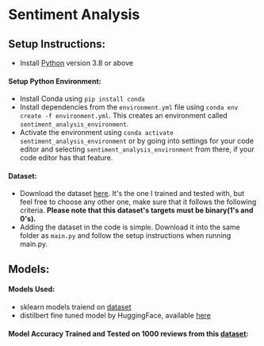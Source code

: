 # Sentiment Analysis


## Setup Instructions:
- Install [Python](https://www.python.org) version 3.8 or above

#### Setup Python Environment:

- Install Conda using `pip install conda`
- Install dependencies from the `environment.yml` file using `conda env create -f environment.yml`. This creates an environment called `sentiment_analysis_environment`.
- Activate the environment using `conda activate sentiment_analysis_environment` or by going into settings for your code editor and selecting `sentiment_analysis_environment` from there, if your code editor has that feature. 


#### Dataset:

- Download the dataset [here](https://www.kaggle.com/datasets/mohidabdulrehman/vs-sentiment-analysis). It's the one I trained and tested with, but feel free to choose any other one, make sure that it follows the following criteria. **Please note that this dataset's targets must be binary(1's and 0's).**  
- Adding the dataset in the code is simple. Download it into the same folder as `main.py` and follow the setup instructions when running main.py.


## Models:

#### Models Used:
- sklearn models traiend on [dataset](https://www.kaggle.com/datasets/mohidabdulrehman/vs-sentiment-analysis)
- distilbert fine tuned model by HuggingFace, available [here](https://huggingface.co/distilbert/distilbert-base-uncased-finetuned-sst-2-english)

#### Model Accuracy Trained and Tested on 1000 reviews from this [dataset](https://www.kaggle.com/datasets/mohidabdulrehman/vs-sentiment-analysis):

